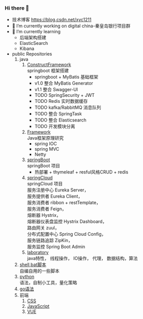 <!--
**xu1211/xu1211** is a ✨ _special_ ✨ repository because its `README.md` (this file) appears on your GitHub profile.

Here are some ideas to get you started:

- 👯 I’m looking to collaborate on ...
- 🤔 I’m looking for help with ...
- 💬 Ask me about ...
- 📫 How to reach me: ...
- 😄 Pronouns: ...
- ⚡ Fun fact: ...
-->

### Hi there 👋

- 技术博客 https://blog.csdn.net/xyc1211
- 🔭 I’m currently working on digital china-秦皇岛银行项目群
- 🌱 I’m currently learning 
  - 后端架构搭建
  - ElasticSearch
  - Kibana
- public Repositories 
  1. java
     1. [ConstructFramework](https://github.com/xu1211/ConstructFramework)\
      springboot 框架搭建
        - springboot + MyBatis 基础框架
        - v1.0 整合 MyBatis Generator
        - v1.1 整合 Swagger-UI
        - TODO SpringSecurity + JWT
        - TODO Redis 实时数据缓存
        - TODO kafka/RabbitMQ 消息队列
        - TODO 整合 SpringTask
        - TODO 整合 Elasticsearch
        - TODO 开发模块分离
     1. [Framework](https://github.com/xu1211/JavaFramework)\
      Java框架原理研究
        - spring IOC
        - spring MVC
        - Netty
     1. [springBoot](https://github.com/xu1211/springbootdemo)\
      springBoot 项目
        - 热部署 + thymeleaf + resful风格CRUD + redis
     1. [springCloud](https://github.com/xu1211/springclouddemo)\
      springCloud 项目\
        服务注册中心 Eureka Server，\
        服务提供者 Eureka Client，\
        服务消费者 ribbon + restTemplate，\
        服务消费者 Feign，\
        熔断器 Hystrix，\
        熔断器仪表盘监控 Hystrix Dashboard，\
        路由网关 zuul，\
        分布式配置中心 Spring Cloud Config，\
        服务链路追踪 ZipKin，\
        服务监控 Spring Boot Admin
     1. [laboratory](https://github.com/xu1211/JavaTest)\
      java特性，
      线程操作，
      IO操作，
      代理，
      数据结构，算法
  1. [shell,bat脚本](https://github.com/xu1211/ShellScript)\
  自编自用的一些脚本
  1. [python](https://github.com/xu1211/python)\
  语法，自制小工具，量化策略
  1. [go语法](https://github.com/xu1211/Golang)
  1. 前端
     1. [CSS](https://github.com/xu1211/CSS)
     1. [JavaScript](https://github.com/xu1211/JavaScript)
     1. [VUE](https://github.com/xu1211/vue)
